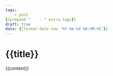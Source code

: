 ```yaml
---
tags:
    - post
{{prepend "    - " extra.tags}}
draft: true
date: {{format-date now '%Y-%m-%d %H:%M:%S'}}
---
```


# {{title}}

{{content}}
